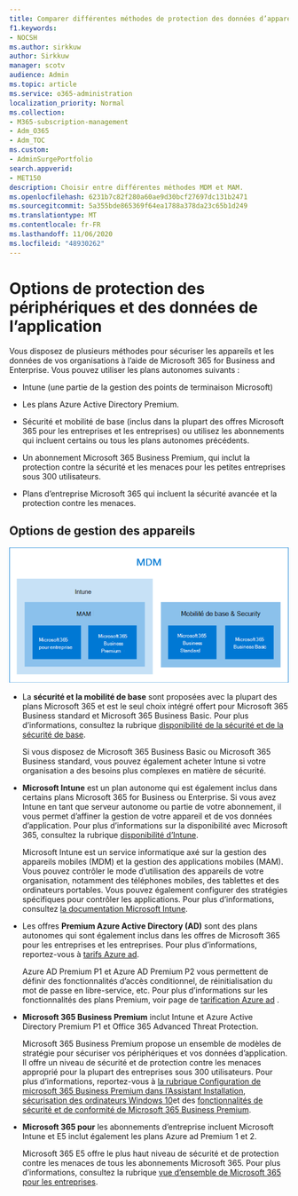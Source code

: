 ```yaml
---
title: Comparer différentes méthodes de protection des données d’appareil et d’application
f1.keywords:
- NOCSH
ms.author: sirkkuw
author: Sirkkuw
manager: scotv
audience: Admin
ms.topic: article
ms.service: o365-administration
localization_priority: Normal
ms.collection:
- M365-subscription-management
- Adm_O365
- Adm_TOC
ms.custom:
- AdminSurgePortfolio
search.appverid:
- MET150
description: Choisir entre différentes méthodes MDM et MAM.
ms.openlocfilehash: 6231b7c82f280a60ae9d30bcf27697dc131b2471
ms.sourcegitcommit: 5a355bde865369f64ea1788a378da23c65b1d249
ms.translationtype: MT
ms.contentlocale: fr-FR
ms.lasthandoff: 11/06/2020
ms.locfileid: "48930262"
---
```

# <a name="options-for-protecting-your-devices-and-app-data"></a>Options de protection des périphériques et des données de l’application

Vous disposez de plusieurs méthodes pour sécuriser les appareils et les données de vos organisations à l’aide de Microsoft 365 for Business and Enterprise. Vous pouvez utiliser les plans autonomes suivants :

- Intune (une partie de la gestion des points de terminaison Microsoft)
- Les plans Azure Active Directory Premium.
- Sécurité et mobilité de base (inclus dans la plupart des offres Microsoft 365 pour les entreprises et les entreprises) ou utilisez les abonnements qui incluent certains ou tous les plans autonomes précédents.

- Un abonnement Microsoft 365 Business Premium, qui inclut la protection contre la sécurité et les menaces pour les petites entreprises sous 300 utilisateurs.
- Plans d’entreprise Microsoft 365 qui incluent la sécurité avancée et la protection contre les menaces.

## <a name="device-management-options"></a>Options de gestion des appareils

![Figure illustrant les abonnements qui doivent utiliser les méthodes MDM et MAM.](../../m365-mam-mdm.png)

- La **sécurité et la mobilité de base** sont proposées avec la plupart des plans Microsoft 365 et est le seul choix intégré offert pour Microsoft 365 Business standard et Microsoft 365 Business Basic. Pour plus d’informations, consultez la rubrique [disponibilité de la sécurité et de la sécurité de base](../basic-mobility-security/choose-between-basic-mobility-and-security-and-intune.md#availability-of-basic-mobility-and-security-and-intune). 

    Si vous disposez de Microsoft 365 Business Basic ou Microsoft 365 Business standard, vous pouvez également acheter Intune si votre organisation a des besoins plus complexes en matière de sécurité.
 
- **Microsoft Intune** est un plan autonome qui est également inclus dans certains plans Microsoft 365 for Business ou Enterprise. Si vous avez Intune en tant que serveur autonome ou partie de votre abonnement, il vous permet d’affiner la gestion de votre appareil et de vos données d’application. Pour plus d’informations sur la disponibilité avec Microsoft 365, consultez la rubrique [disponibilité d’Intune](../basic-mobility-security/choose-between-basic-mobility-and-security-and-intune.md#availability-of-basic-mobility-and-security-and-intune).

    Microsoft Intune est un service informatique axé sur la gestion des appareils mobiles (MDM) et la gestion des applications mobiles (MAM). Vous pouvez contrôler le mode d’utilisation des appareils de votre organisation, notamment des téléphones mobiles, des tablettes et des ordinateurs portables. Vous pouvez également configurer des stratégies spécifiques pour contrôler les applications. Pour plus d’informations, consultez [la documentation Microsoft Intune](https://docs.microsoft.com/mem/intune/).

- Les offres **Premium Azure Active Directory (AD)** sont des plans autonomes qui sont également inclus dans les offres de Microsoft 365 pour les entreprises et les entreprises. Pour plus d’informations, reportez-vous à [tarifs Azure ad](https://azure.microsoft.com/pricing/details/active-directory/).

     Azure AD Premium P1 et Azure AD Premium P2 vous permettent de définir des fonctionnalités d’accès conditionnel, de réinitialisation du mot de passe en libre-service, etc. Pour plus d’informations sur les fonctionnalités des plans Premium, voir page de [tarification Azure ad](https://azure.microsoft.com/pricing/details/active-directory/) .
- **Microsoft 365 Business Premium** inclut Intune et Azure Active Directory Premium P1 et Office 365 Advanced Threat Protection. 
 
    Microsoft 365 Business Premium propose un ensemble de modèles de stratégie pour sécuriser vos périphériques et vos données d’application. Il offre un niveau de sécurité et de protection contre les menaces approprié pour la plupart des entreprises sous 300 utilisateurs. Pour plus d’informations, reportez-vous à [la rubrique Configuration de microsoft 365 Business Premium dans l’Assistant Installation](../../business/set-up.md), [sécurisation des ordinateurs Windows 10](../../business/secure-win-10-pcs.md)et des [fonctionnalités de sécurité et de conformité de Microsoft 365 Business Premium](../../business/security-features.md).

- **Microsoft 365 pour** les abonnements d’entreprise incluent Microsoft Intune et E5 inclut également les plans Azure ad Premium 1 et 2.

    Microsoft 365 E5 offre le plus haut niveau de sécurité et de protection contre les menaces de tous les abonnements Microsoft 365. Pour plus d’informations, consultez la rubrique [vue d’ensemble de Microsoft 365 pour les entreprises](../../enterprise/microsoft-365-overview.md).
